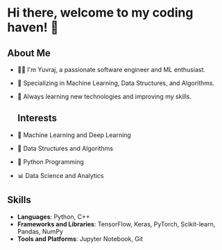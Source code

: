 

# Hi there, welcome to my coding haven! 👋

## About Me
- 🧑‍💻 I'm Yuvraj, a passionate software engineer and ML enthusiast.
- 🚀 Specializing in Machine Learning, Data Structures, and Algorithms.
- 🌱 Always learning new technologies and improving my skills.

  ## Interests
- 🧠 Machine Learning and Deep Learning
- 🔢 Data Structures and Algorithms
- 🐍 Python Programming
- 📊 Data Science and Analytics


## Skills
- **Languages**: Python, C++
- **Frameworks and Libraries**: TensorFlow, Keras, PyTorch, Scikit-learn, Pandas, NumPy
- **Tools and Platforms**: Jupyter Notebook, Git





